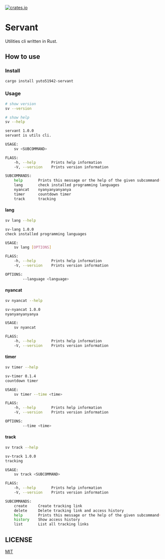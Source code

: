 [![crates.io](https://img.shields.io/crates/v/yuto51942-servant)](https://crates.io/crates/yuto51942-servant)

# Servant

Utilities cli written in Rust.

## How to use

### Install

```bash
cargo install yuto51942-servant
```

### Usage

```bash
# show version
sv --version

# show help
sv --help
```

```bash
servant 1.0.0
servant is utils cli.

USAGE:
    sv <SUBCOMMAND>

FLAGS:
    -h, --help       Prints help information
    -V, --version    Prints version information

SUBCOMMANDS:
    help       Prints this message or the help of the given subcommand(s)
    lang       check installed programming languages
    nyancat    nyanyanyanyanya
    timer      countdown timer
    track      tracking
```

#### lang

```bash
sv lang --help
```

```bash
sv-lang 1.0.0
check installed programming languages

USAGE:
    sv lang [OPTIONS]

FLAGS:
    -h, --help       Prints help information
    -V, --version    Prints version information

OPTIONS:
        --language <language>
```

#### nyancat

```bash
sv nyancat --help
```

```bash
sv-nyancat 1.0.0
nyanyanyanyanya

USAGE:
    sv nyancat

FLAGS:
    -h, --help       Prints help information
    -V, --version    Prints version information
```

#### timer

```bash
sv timer --help
```

```bash
sv-timer 0.1.4
countdown timer

USAGE:
    sv timer --time <time>

FLAGS:
    -h, --help       Prints help information
    -V, --version    Prints version information

OPTIONS:
        --time <time>
```

#### track

```bash
sv track --help
```

```bash
sv-track 1.0.0
tracking

USAGE:
    sv track <SUBCOMMAND>

FLAGS:
    -h, --help       Prints help information
    -V, --version    Prints version information

SUBCOMMANDS:
    create     Create tracking link
    delete     Delete tracking link and access history
    help       Prints this message or the help of the given subcommand(s)
    history    Show access history
    list       List all tracking links
```

## LICENSE

[MIT](LICENSE)
